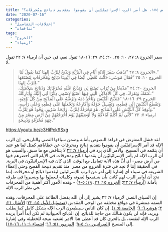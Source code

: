 ```yaml
---
title: "الإعتراض ١٧٤، هل أمر الرب الإسرائيليّين أن يقوموا بتقديم ذبائح ومُحرقَات؟"
date: "2020-07-16"
categories: 
  - "إختلافات-التفاصيل"
  - "تناقضات"
tags: 
  - "الخروج"
  - "ارمياء"
---
```


سفر الخروج ٨: ٢٧، ١٠: ٢٥، ٢٠: ٢٤، ٢٩: ١٦-١٨ تقول نعم، في حين أن ارمياء ٧: ٢٢ تقول لا.

>  الخروج ٨: ٢٧ ”نَذْهَبُ سَفَرَ ثَلاَثَةِ أَيَّامٍ فِي الْبَرِّيَّةِ وَنَذْبَحُ لِلرَّبِّ إِلهِنَا كَمَا يَقُولُ لَنَا».“  
> الخروج ١٠: ٢٥ ”فَقَالَ مُوسَى: «أَنْتَ تُعْطِي أَيْضًا فِي أَيْدِينَا ذَبَائِحَ وَمُحْرَقَاتٍ لِنَصْنَعَهَا لِلرَّبِّ إِلهِنَا،“  
> الخروج ٢٠: ٢٤ ”مَذْبَحًا مِنْ تُرَابٍ تَصْنَعُ لِي وَتَذْبَحُ عَلَيْهِ مُحْرَقَاتِكَ وَذَبَائِحَ سَلاَمَتِكَ، غَنَمَكَ وَبَقَرَكَ. فِي كُلِّ الأَمَاكِنِ الَّتِي فِيهَا أَصْنَعُ لاسْمِي ذِكْرًا آتِي إِلَيْكَ وَأُبَارِكُكَ.“  
> الخروج ٢٩: ١٦-١٨ ”فَتَذْبَحُ الْكَبْشَ وَتَأْخُذُ دَمَهُ وَتَرُشُّهُ عَلَى الْمَذْبَحِ مِنْ كُلِّ نَاحِيَةٍ. وَتَقْطَعُ الْكَبْشَ إِلَى قِطَعِهِ، وَتَغْسِلُ جَوْفَهُ وَأَكَارِعَهُ وَتَجْعَلُهَا عَلَى قِطَعِهِ وَعَلَى رَأْسِهِ، وَتُوقِدُ كُلَّ الْكَبْشِ عَلَى الْمَذْبَحِ. هُوَ مُحْرَقَةٌ لِلرَّبِّ. رَائِحَةُ سَرُورٍ، وَقُودٌ هُوَ لِلرَّبِّ.“  
> ارمياء ٧: ٢٢ ”لأَنِّي لَمْ أُكَلِّمْ آبَاءَكُمْ وَلاَ أَوْصَيْتُهُمْ يَوْمَ أَخْرَجْتُهُمْ مِنْ أَرْضِ مِصْرَ مِنْ جِهَةِ مُحْرَقَةٍ وَذَبِيحَةٍ.“

https://youtu.be/c3HiPck9Sxg

لقد فشل المعترض في قراءة النصوص بأمانة وضمن سياقها النصي والتاريخي. إن الرب الإله قد أمر الإسرائيليّين أن يقوموا بتقديم ذبائح ومحرقات عن خطاياهم كمثل لما هو عتيد أن يتمّمه في المسيح. والأمر الذي يرد في [أرمياء ٧: ٢٢](https://biblia.com/books/ar-vandyke/Je7.22) لا يتناقض مع ما سبق، والسبب هو أن الرب الإله لم يأمر الإسرائيليّين أن يقدموا ذبائح ومحرقات في الأيام التي أحضرهم فيها من أرض مصر- أي أنَّ هذه الآية تتعامل مع الوقت الذي كان فيه الإسرائيليّون في البرية. في الحقيقة إننا لا نجد في فترة الخروج من مصر  منذ تقديم ذبيحة الفصح وحتى إعطاء الشريعة في سيناء أي إشارة إلى أمر من الرب للإسرائيلين ليقدموا ذبائح أو محرقات. إنما نجد أن أوامر الرب لهم كانت بأن يستمعوا لصوته وكلماته ليعملوا بها ويسيروا في طرقه بأمانة ([ارمياء ٧: ٢٣](https://biblia.com/books/ar-vandyke/Je7.23)؛ [الخروج ١٥: ٢٦](https://biblia.com/books/ar-vandyke/ex15.26)، [١٩: ٥-٦](https://biblia.com/books/ar-vandyke/ex19.5-6)) - وهذه الأمور أكثر أهمية من المحرقات في نظر الرب الإله.

إن السياق النصي لارمياء ٧: ٢٢ يشير إلى أن الله يفضل الطاعة على المحرقات، وهذه السمة منتشرة في مواقع مختلفة من الوحي المقدس ([صموئيل الأول ١٥: ٢٢](https://biblia.com/books/ar-vandyke/1sam15.22)؛ [الأمثال ٢١: ٣](https://biblia.com/books/ar-vandyke/pro21.3)؛ [هوشع ٦: ٦](https://biblia.com/books/ar-vandyke/hos6.6)؛ [الجامعة ٥: ١](https://biblia.com/books/ar-vandyke/ecc5.1)). إن كان الناس سيطيعون الرب الإله بشكل كامل كما يطلب ويريد، فإنه لن يكون هنالك من حاجة للذبائح. إن الذبائح الحيوانية لم تكن أبداً أمراً يريده الرب الإله لنفسه، بل بالحري كان قد أعطى هذا الامر لشعبه نتيجة للخطيئة وفي إشارة إلى المسيح ([العبرانيين ١٠: ٥-٩](https://biblia.com/books/ar-vandyke/heb10.5-9)؛ [المزمور ٥١: ١٦](https://biblia.com/books/ar-vandyke/ps51.16)؛ [اشعياء ١: ١١، ١٦-١٧](https://biblia.com/books/ar-vandyke/isa1.11-17)).
